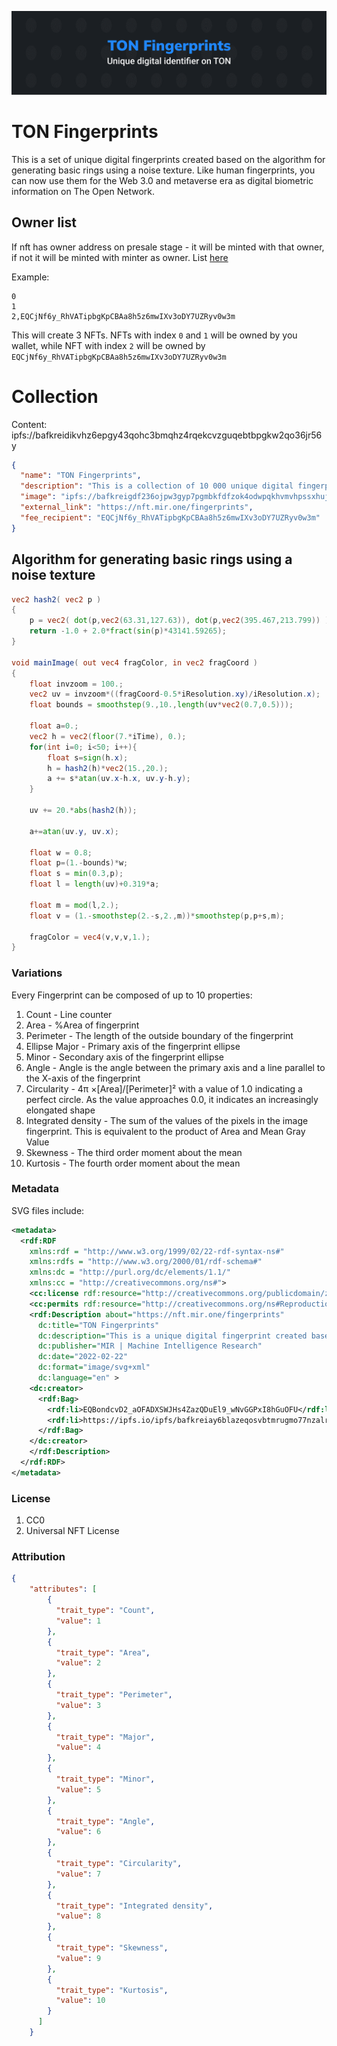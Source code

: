 ![Banner](/f_banner.svg)

# TON Fingerprints
This is a set of unique digital fingerprints created based on the algorithm for generating basic rings using a noise texture. Like human fingerprints, you can now use them for the Web 3.0 and metaverse era as digital biometric information on The Open Network.

## Owner list
If nft has owner address on presale stage - it will be minted with that owner, if not it will be minted with minter as owner.
List [here](nfts.csv)

Example:
```
0
1
2,EQCjNf6y_RhVATipbgKpCBAa8h5z6mwIXv3oDY7UZRyv0w3m
```
This will create 3 NFTs. NFTs with index `0` and `1` will be owned by you wallet, while NFT with index `2` will be owned by `EQCjNf6y_RhVATipbgKpCBAa8h5z6mwIXv3oDY7UZRyv0w3m`

# Collection
Content: ipfs://bafkreidikvhz6epgy43qohc3bmqhz4rqekcvzguqebtbpgkw2qo36jr56y

```json
{
  "name": "TON Fingerprints",
  "description": "This is a collection of 10 000 unique digital fingerprints created based on the algorithm for generating basic rings using a noise texture. Like human fingerprints, you can now use them for the Web3 and Metaverse era as digital biometric information on The Open Network.",
  "image": "ipfs://bafkreigdf236ojpw3gyp7pgmbkfdfzok4odwpqkhvmvhpssxhujnhpqaam",
  "external_link": "https://nft.mir.one/fingerprints",
  "fee_recipient": "EQCjNf6y_RhVATipbgKpCBAa8h5z6mwIXv3oDY7UZRyv0w3m"
}
```

## Algorithm for generating basic rings using a noise texture

```glsl
vec2 hash2( vec2 p )
{
	p = vec2( dot(p,vec2(63.31,127.63)), dot(p,vec2(395.467,213.799)) );
	return -1.0 + 2.0*fract(sin(p)*43141.59265);
}

void mainImage( out vec4 fragColor, in vec2 fragCoord )
{
    float invzoom = 100.;
    vec2 uv = invzoom*((fragCoord-0.5*iResolution.xy)/iResolution.x);
    float bounds = smoothstep(9.,10.,length(uv*vec2(0.7,0.5)));

    float a=0.;
    vec2 h = vec2(floor(7.*iTime), 0.);
    for(int i=0; i<50; i++){
        float s=sign(h.x);
        h = hash2(h)*vec2(15.,20.);
    	a += s*atan(uv.x-h.x, uv.y-h.y);
    }
    
    uv += 20.*abs(hash2(h));
    
    a+=atan(uv.y, uv.x);

    float w = 0.8;
    float p=(1.-bounds)*w;
    float s = min(0.3,p);
    float l = length(uv)+0.319*a;
    
    float m = mod(l,2.);
    float v = (1.-smoothstep(2.-s,2.,m))*smoothstep(p,p+s,m);
    
	fragColor = vec4(v,v,v,1.);
}
```
### Variations
Every Fingerprint can be composed of up to 10 properties:

1. Count - Line counter
2. Area - %Area of fingerprint
3. Perimeter - The length of the outside boundary of the fingerprint
4. Ellipse Major - Primary axis of the fingerprint ellipse
5. Minor -  Secondary axis of the fingerprint ellipse
6. Angle - Angle is the angle between the primary axis and a line parallel to the X-axis of the fingerprint
7. Circularity - 4π ×[Area]/[Perimeter]² with a value of 1.0 indicating a perfect circle. As the value approaches 0.0, it indicates an increasingly elongated shape
8. Integrated density - The sum of the values of the pixels in the image fingerprint. This is equivalent to the product of Area and Mean Gray Value
9. Skewness - The third order moment about the mean
10. Kurtosis - The fourth order moment about the mean

### Metadata
SVG files include:

```xml
<metadata>
  <rdf:RDF
    xmlns:rdf = "http://www.w3.org/1999/02/22-rdf-syntax-ns#"
    xmlns:rdfs = "http://www.w3.org/2000/01/rdf-schema#"
    xmlns:dc = "http://purl.org/dc/elements/1.1/"
    xmlns:cc = "http://creativecommons.org/ns#">
    <cc:license rdf:resource="http://creativecommons.org/publicdomain/zero/1.0/deed.en"/>
    <cc:permits rdf:resource="http://creativecommons.org/ns#Reproduction"/>
    <rdf:Description about="https://nft.mir.one/fingerprints"
      dc:title="TON Fingerprints"
      dc:description="This is a unique digital fingerprint created based on the algorithm for generating basic rings using a noise texture. Like human fingerprints, you can now use it for the Web3 and Metaverse era as digital biometric information."
      dc:publisher="MIR | Machine Intelligence Research"
      dc:date="2022-02-22"
      dc:format="image/svg+xml"
      dc:language="en" >
    <dc:creator>
      <rdf:Bag>
        <rdf:li>EQBondcvD2_aOFADXSWJHs4ZazQDuEl9_wNvGGPxI8hGuOFU</rdf:li>
        <rdf:li>https://ipfs.io/ipfs/bafkreiay6blazeqosvbtmrugmo77nzalroek7js5fiqe2iwo4jvlx5pnfa</rdf:li>
      </rdf:Bag>
    </dc:creator>
    </rdf:Description>
  </rdf:RDF>
</metadata>
```
### License
1. CC0
2. Universal NFT License
### Attribution

```json
{
    "attributes": [
        {
          "trait_type": "Count", 
          "value": 1
        }, 
        {
          "trait_type": "Area", 
          "value": 2
        }, 
        {
          "trait_type": "Perimeter", 
          "value": 3
        }, 
        {
          "trait_type": "Major", 
          "value": 4
        }, 
        {
          "trait_type": "Minor", 
          "value": 5
        }, 
        {
          "trait_type": "Angle", 
          "value": 6
        }, 
        {
          "trait_type": "Circularity", 
          "value": 7
        }, 
        {
          "trait_type": "Integrated density", 
          "value": 8
        }, 
        {
          "trait_type": "Skewness", 
          "value": 9
        },
        {
          "trait_type": "Kurtosis", 
          "value": 10
        }
      ]
    }

